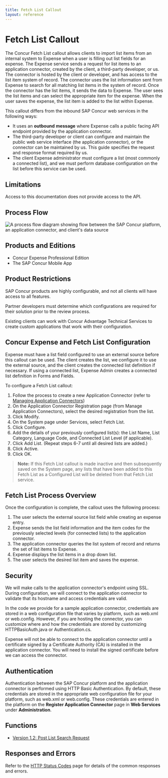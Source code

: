 ```yaml
---
title: Fetch List Callout
layout: reference
---
```

# Fetch List Callout

The Concur Fetch List callout allows clients to import list items from an internal system to Expense when a user is filling out list fields for an expense. The Expense service sends a request for list items to an application connector, created by the client, a third-party developer, or us. The connector is hosted by the client or developer, and has access to the list item system of record. The connector uses the list information sent from Expense to search for all matching list items in the system of record. Once the connector has the list items, it sends the data to Expense. The user sees the list items and can select the appropriate item for the expense. When the user saves the expense, the list item is added to the list within Expense.

This callout differs from the inbound SAP Concur web services in the following ways:

* It uses an **outbound** **message** where Expense calls a public facing API endpoint provided by the application connector.  
* The third-party developer or client can configure and maintain the public web service interface (the application connector), or the connector can be maintained by us. This guide specifies the request and response format required by us.
* The client Expense administrator must configure a list (most commonly a connected list), and we must perform database configuration on the list before this service can be used.

## Limitations

Access to this documentation does not provide access to the API. 

## <a name="process-flow"></a>Process Flow

![A process flow diagram showing flow between the SAP Concur platform, an application connector, and client's data source](./fetch-list-item.png)

## Products and Editions <a name="products-editions"></a>

* Concur Expense Professional Edition
* The SAP Concur Mobile App

## Product Restrictions <a name="product-restrictions"></a>

SAP Concur products are highly configurable, and not all clients will have access to all features.

Partner developers must determine which configurations are required for their solution prior to the review process.

Existing clients can work with Concur Advantage Technical Services to create custom applications that work with their configuration.

##  <a name="concur-expense-config"></a>Concur Expense and Fetch List Configuration

Expense must have a list field configured to use an external source before this callout can be used. The client creates the list, we configure it to use the external source, and the client creates the connected list definition if necessary. If using a connected list, Expense Admin creates a connected list definition in Forms and Fields.

To configure a Fetch List callout:

1. Follow the process to create a new Application Connector (refer to [Managing Application Connectors](https://developer.concur.com/api-reference/callouts/callouts-application-connectors.html#managing-app-connectors))
2. On the Application Connector Registration page (from Manage Application Connectors), select the desired registration from the list.
3. Click Modify.
4. On the System page under Services, select Fetch List.
5. Click Configure.
6. Add the details of your previously configured list(s): the List Name, List Category, Language Code, and Connected List Level (if applicable).
7. Click Add List. (Repeat steps 6-7 until all desired lists are added.)
8. Click Active.
9. Click OK.

>**Note:** If this Fetch List callout is made inactive and then subsequently saved on the System page, any lists that have been added to this Fetch List as a Configured List will be deleted from that Fetch List service.

## Fetch List Process Overview <a name="fetch-list-process-overview"></a>

Once the configuration is complete, the callout uses the following process:

1. The user selects the external source list field while creating an expense entry.
2. Expense sends the list field information and the item codes for the previously selected levels (for connected lists) to the application connector.
3. The application connector queries the list system of record and returns the set of list items to Expense.
4. Expense displays the list items in a drop down list.
5. The user selects the desired list item and saves the expense.

## Security <a name="security"></a>

We will make calls to the application connector's endpoint using SSL. During configuration, we will connect to the application connector to validate that its hostname and access credentials are valid.

In the code we provide for a sample application connector, credentials are stored in a web configuration file that varies by platform, such as web.xml or web.config. However, if you are hosting the connector, you can customize where and how the credentials are stored by customizing HTTPBasicAuth.java or Authentication.cs.

Expense will not be able to connect to the application connector until a certificate signed by a Certificate Authority (CA) is installed in the application connector. You will need to install the signed certificate before we can access the connector.

## Authentication <a name="authentication"></a>

Authentication between the SAP Concur platform and the application connector is performed using HTTP Basic Authentication. By default, these credentials are stored in the appropriate web configuration file for your platform, such as web.xml or web.config. These credentials are entered in the platform on the **Register Application Connector** page in **Web Services** under **Administration**.

## Functions <a name="functions"></a>

* [Version 1.2: Post List Search Request][3]

##  <a name="responses-errors"></a>Responses and Errors

Refer to the [HTTP Status Codes](/api-reference/http-status-codes.html) page for details of the common responses and errors.

[3]: /api-reference/callouts/post-list-search-request.html
